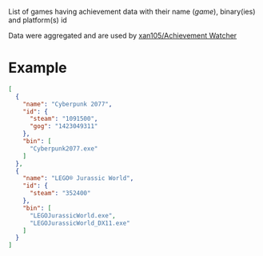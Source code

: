 List of games having achievement data with their name (_game_), binary(ies) and platform(s) id

Data were aggregated and are used by [xan105/Achievement Watcher](https://github.com/xan105/Achievement-Watcher)

Example
=======

```json
[
  {
    "name": "Cyberpunk 2077",
    "id": {
      "steam": "1091500",
      "gog": "1423049311"
    },
    "bin": [
      "Cyberpunk2077.exe"
    ]
  },
  {
    "name": "LEGO® Jurassic World",
    "id": {
      "steam": "352400"
    },
    "bin": [
      "LEGOJurassicWorld.exe",
      "LEGOJurassicWorld_DX11.exe"
    ]
  }
]
```
